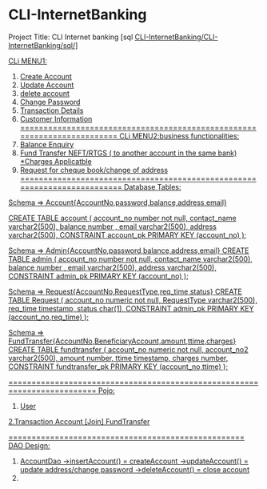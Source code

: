 # CLI-InternetBanking

Project Title: CLI Internet banking [sql <a href="CLI-InternetBanking/CLI-InternetBanking/sql"> CLI-InternetBanking/CLI-InternetBanking/sql/]

CLi MENU1:
1. Create Account
2. Update Account
3. delete account
4. Change Password
5. Transaction Details
6. Customer Information 
========================================================================
CLi MENU2:business functionalities:
1. Balance Enquiry
2. Fund Transfer NEFT/RTGS ( to another account in the same bank) *Charges Applicatble
3. Request for cheque book/change of address
=========================================================================
Database Tables:


Schema => Account{AccountNo,password,balance,address,email}

CREATE TABLE account
(
  account_no number not null,
  contact_name varchar2(500),
  balance number ,
  email varchar2(500),
  address varchar2(500),
  CONSTRAINT account_pk PRIMARY KEY (account_no)
);


Schema => Admin{AccountNo,password,balance,address,email}
CREATE TABLE admin
(
  account_no number not null,
  contact_name varchar2(500),
  balance number ,
  email varchar2(500),
  address varchar2(500),
  CONSTRAINT admin_pk PRIMARY KEY (account_no)
);

 Schema => Request{AccountNo,RequestType,req_time,status}
 CREATE TABLE Request
(
  account_no numeric not null,
  RequestType varchar2(500),
  req_time timestamp,
  status char(1),
  CONSTRAINT admin_pk PRIMARY KEY (account_no,req_time)
);
 
Schema => FundTransfer{AccountNo,BeneficiaryAccount,amount,ttime,charges}
CREATE TABLE fundtransfer
(
  account_no numeric not null,
  account_no2 varchar2(500),
  amount number,
  ttime timestamp,
  charges number,
  CONSTRAINT fundtransfer_pk PRIMARY KEY (account_no,ttime)
);
	
=========================================================================
Pojo:
1. User
 
2.Transaction
    Account [Join] FundTransfer
    
	
===================================================
DAO Design:
1. AccountDao
   ->insertAccount() = createAccount
    ->updateAccount() = update address/change password
    ->deleteAccount() = close account
2. 






